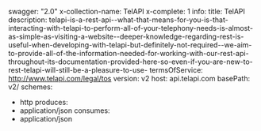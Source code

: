 swagger: "2.0"
x-collection-name: TelAPI
x-complete: 1
info:
  title: TelAPI
  description: telapi-is-a-rest-api--what-that-means-for-you-is-that-interacting-with-telapi-to-perform-all-of-your-telephony-needs-is-almost-as-simple-as-visiting-a-website--deeper-knowledge-regarding-rest-is-useful-when-developing-with-telapi-but-definitely-not-required--we-aim-to-provide-all-of-the-information-needed-for-working-with-our-rest-api-throughout-its-documentation-provided-here-so-even-if-you-are-new-to-rest-telapi-will-still-be-a-pleasure-to-use-
  termsOfService: http://www.telapi.com/legal/tos
  version: v2
host: api.telapi.com
basePath: v2/
schemes:
- http
produces:
- application/json
consumes:
- application/json